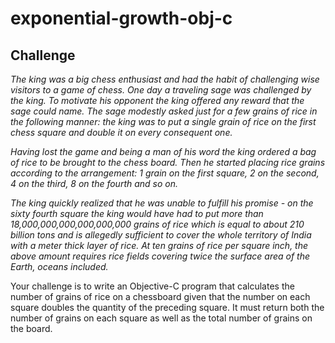 # exponential-growth-obj-c

## Challenge

*The king was a big chess enthusiast and had the habit of challenging wise visitors to a game of chess. One day a traveling sage was challenged by the king. To motivate his opponent the king offered any reward that the sage could name. The sage modestly asked just for a few grains of rice in the following manner: the king was to put a single grain of rice on the first chess square and double it on every consequent one.*

*Having lost the game and being a man of his word the king ordered a bag of rice to be brought to the chess board. Then he started placing rice grains according to the arrangement: 1 grain on the first square, 2 on the second, 4 on the third, 8 on the fourth and so on.*

*The king quickly realized that he was unable to fulfill his promise - on the sixty fourth square the king would have had to put more than 18,000,000,000,000,000,000 grains of rice which is equal to about 210 billion tons and is allegedly sufficient to cover the whole territory of India with a meter thick layer of rice. At ten grains of rice per square inch, the above amount requires rice fields covering twice the surface area of the Earth, oceans included.*

Your challenge is to write an Objective-C program that calculates the number of grains of rice on a chessboard given that the number on each square doubles the quantity of the preceding square. It must return both the number of grains on each square as well as the total number of grains on the board.
